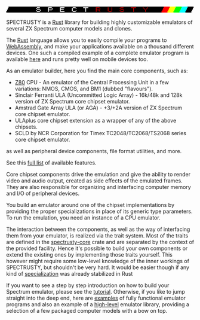![S P E C T R U S T Y][SPECTRUSTY img]

SPECTRUSTY is a [Rust] library for building highly customizable emulators of several ZX Spectrum computer models and clones.

The [Rust] language allows you to easily compile your programs to [WebAssembly], and make your applications available on a thousand different devices. One such a compiled example of a complete emulator program is available [here](web-zxspectrum/) and runs pretty well on mobile devices too.

As an emulator builder, here you find the main core components, such as:

* [Z80](//crates.io/crates/z80emu) CPU - An emulator of the Central Processing Unit in a few variations: NMOS, CMOS, and BM1 (dubbed "flavours").
* Sinclair Ferranti ULA (Uncommitted Logic Array) - 16k/48k and 128k version of ZX Spectrum core chipset emulator.
* Amstrad Gate Array ULA (or AGA) - +3/+2A version of ZX Spectrum core chipset emulator.
* ULAplus core chipset extension as a wrapper of any of the above chipsets.
* SCLD by NCR Corporation for Timex TC2048/TC2068/TS2068 series core chipset emulator.

as well as peripheral device components, file format utilities, and more.

See this [full list](https://github.com/royaltm/spectrusty/#Features) of available features.

Core chipset components drive the emulation and give the ability to render video and audio output, created as side effects of the emulated frames. They are also responsible for organizing and interfacing computer memory and I/O of peripheral devices.

You build an emulator around one of the chipset implementations by providing the proper specializations in place of its generic type parameters. To run the emulation, you need an instance of a CPU emulator.

The interaction between the components, as well as the way of interfacing them from your emulator, is realized via the trait system. Most of the traits are defined in the [spectrusty-core] crate and are separated by the context of the provided facility. Hence it's possible to build your own components or extend the existing ones by implementing those traits yourself. This however might require some low-level knowledge of the inner workings of SPECTRUSTY, but shouldn't be very hard. It would be easier though if any kind of [specialization](https://github.com/rust-lang/rust/issues/31844) was already stabilized in Rust

If you want to see a step by step introduction on how to build your Spectrum emulator, please see the [tutorial]. Otherwise, if you like to jump straight into the deep end, here are [examples] of fully functional emulator programs and also an example of a [high-level] emulator library, providing a selection of a few packaged computer models with a bow on top.

<script>var clicky_site_ids = clicky_site_ids || []; clicky_site_ids.push(101270192);</script>
<script async src="//static.getclicky.com/js"></script>

[SPECTRUSTY img]: spectrusty.png
[Rust]: https://www.rust-lang.org/
[WebAssembly]: https://webassembly.org/
[spectrusty-core]: https://crates.io/crates/spectrusty-core
[tutorial]: https://royaltm.github.io/spectrusty-tutorial/
[examples]: https://github.com/royaltm/spectrusty/tree/master/examples
[high-level]: https://github.com/royaltm/spectrusty/tree/master/examples/zxspectrum-common
